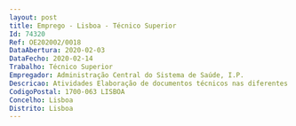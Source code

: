 ```yaml
--- 
layout: post
title: Emprego - Lisboa - Técnico Superior
Id: 74320
Ref: OE202002/0018
DataAbertura: 2020-02-03
DataFecho: 2020-02-14
Trabalho: Técnico Superior
Empregador: Administração Central do Sistema de Saúde, I.P.
Descricao: Atividades Elaboração de documentos técnicos nas diferentes áreas da engenharia sanitária e do ambiente  Elaboração de normas, regulamentos e requisitos mínimos para equipamentos de saúde Apreciação e elaboração de pareceres sobre projetos de instalações, equipamentos e sistemas de águas e esgotos de ambiente e gestão dos respetivos projetos  Acompanhamento dos processos de parecerias público privadas, na área da engenharia Sanitária e do ambiente Elaboração de documentos técnicos, nos domínios da engenharia sanitária e do ambiente, para processos de contratação pública de empreitadas e de serviços associados a empreitadas Apreciação e elaboração de pareceres sobre as correspondentes propostas e gestão dos respetivos processos Elaboração de pareceres técnicos sobre investimentos no âmbito do despacho 10220 2014, de 8 de agosto  Desenvolvimento de metodologias de avaliação de instalações de saúde na área da engenharia sanitária e Gestão de processos relacionados com os programas ECO.AP e PEBC e outros relativos à área da eficiência.Perfil de competências . Conhecimentos e prática nas áreas dos estudos ambientais, da gestão de projetos de instalações   de águas e saneamento e da gestão de resíduos de edifícios hospitalares  . Capacidade de comunicação e facilidade de relacionamento interpessoal . Planeamento e organização . Proatividade . Iniciativa . Trabalho em equipa. Bons conhecimentos de informática (aplicações Office)
CodigoPostal: 1700-063 LISBOA
Concelho: Lisboa
Distrito: Lisboa
--- 
```

